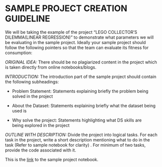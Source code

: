# SAMPLE PROJECT CREATION GUIDELINE 


We will be taking the example of the project  “LEGO COLLECTOR’S DILEMMA(LINEAR REGRESSION)” to demonstrate what parameters we will be evaluating in the sample project. Ideally your sample project should follow the following pointers so that the team can evaluate its fitness for consumption:

_ORIGINAL IDEA:_ There should be no plagiarized content in the project which is taken directly from online notebooks/blogs.
 
_INTRODUCTION:_ The introduction part of the sample project should contain the following subheadings:
- Problem Statement: Statements explaining briefly the problem being  
                                                 solved in the project

- About the Dataset: Statements explaining briefly what the dataset being 
                                              used is

- Why solve the project: Statements highlighting what DS skills are  
                                                 being explored in the project

_OUTLINE WITH DESCRIPTION:_ Divide the project into logical tasks.
For each task in the project, write a short description mentioning what to do in the task (Refer to sample notebook for clarity) . For minimum of two tasks, provide the code associated with it. 
 
 

This is the [link](https://github.com/commit-live-students/content_creator/tree/master/linear_regression_assessment/) to the sample project notebook.  

